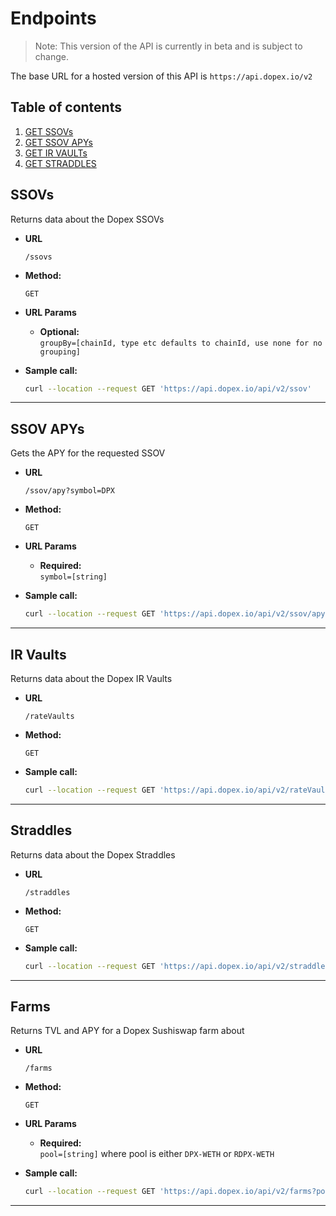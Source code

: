# Endpoints

> Note: This version of the API is currently in beta and is subject to change.

The base URL for a hosted version of this API is `https://api.dopex.io/v2`

## Table of contents

1. [GET SSOVs](#ssovs)
2. [GET SSOV APYs](#ssov-apys)
3. [GET IR VAULTs](#ssovs)
4. [GET STRADDLES](#straddles)

## SSOVs

Returns data about the Dopex SSOVs

-   **URL**

    `/ssovs`

-   **Method:**

    `GET`

-   **URL Params**

    -   **Optional:** <br />
        `groupBy=[chainId, type etc defaults to chainId, use none for no grouping]`

-   **Sample call:**

    ```bash
    curl --location --request GET 'https://api.dopex.io/api/v2/ssov'
    ```

---

## SSOV APYs

Gets the APY for the requested SSOV

-   **URL**

    `/ssov/apy?symbol=DPX`

-   **Method:**

    `GET`

-   **URL Params**

    -   **Required:** <br />
        `symbol=[string]`

-   **Sample call:**

    ```bash
    curl --location --request GET 'https://api.dopex.io/api/v2/ssov/apy?symbol=DPX-CALLS-SSOV-V2'
    ```

---

## IR Vaults

Returns data about the Dopex IR Vaults

-   **URL**

    `/rateVaults`

-   **Method:**

    `GET`

-   **Sample call:**

    ```bash
    curl --location --request GET 'https://api.dopex.io/api/v2/rateVaults'
    ```

---

## Straddles

Returns data about the Dopex Straddles

-   **URL**

    `/straddles`

-   **Method:**

    `GET`

-   **Sample call:**

    ```bash
    curl --location --request GET 'https://api.dopex.io/api/v2/straddles'
    ```

---

## Farms

Returns TVL and APY for a Dopex Sushiswap farm about

-   **URL**

    `/farms`

-   **Method:**

    `GET`

-   **URL Params**

    -   **Required:** <br />
        `pool=[string]` where pool is either `DPX-WETH` or `RDPX-WETH`

-   **Sample call:**

    ```bash
    curl --location --request GET 'https://api.dopex.io/api/v2/farms?pool=DPX-WETH'
    ```

---
